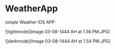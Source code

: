 # WeatherApp

simple Weather IOS APP

![lightmode](Image 03-08-1444 AH at 1.56 PM.JPG)

![darkmode](Image 03-08-1444 AH at 1.54 PM.JPG)
